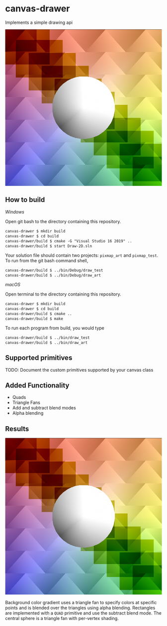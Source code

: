 # canvas-drawer

Implements a simple drawing api

![Featured Image](tesselate.png)

## How to build

*Windows*

Open git bash to the directory containing this repository.

```
canvas-drawer $ mkdir build
canvas-drawer $ cd build
canvas-drawer/build $ cmake -G "Visual Studio 16 2019" ..
canvas-drawer/build $ start Draw-2D.sln
```

Your solution file should contain two projects: `pixmap_art` and `pixmap_test`.
To run from the git bash command shell, 

```
canvas-drawer/build $ ../bin/Debug/draw_test
canvas-drawer/build $ ../bin/Debug/draw_art
```

*macOS*

Open terminal to the directory containing this repository.

```
canvas-drawer $ mkdir build
canvas-drawer $ cd build
canvas-drawer/build $ cmake ..
canvas-drawer/build $ make
```

To run each program from build, you would type

```
canvas-drawer/build $ ../bin/draw_test
canvas-drawer/build $ ../bin/draw_art
```

## Supported primitives

TODO: Document the custom primitives supported by your canvas class

## Added Functionality
- Quads
- Triangle Fans
- Add and subtract blend modes
- Alpha blending

## Results

![Featured Image](tesselate.png)

Background color gradient uses a triangle fan to specify colors at specific points and is blended over the triangles using alpha blending. Rectangles are implemented with a `QUAD` primitive and use the subtract blend mode. The central sphere is a triangle fan with per-vertex shading.
